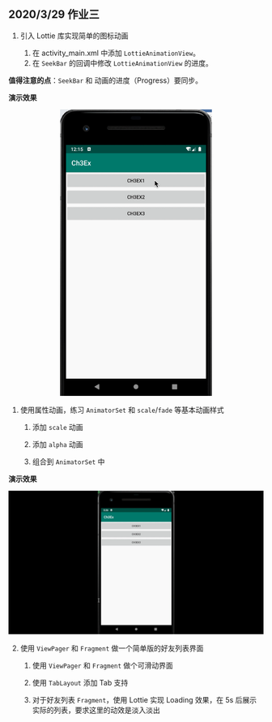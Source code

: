 ## 2020/3/29 作业三

1. 引入 Lottie 库实现简单的图标动画

   1. 在 activity_main.xml 中添加 `LottieAnimationView`。
   2. 在 `SeekBar` 的回调中修改 `LottieAnimationView` 的进度。

**值得注意的点**：`SeekBar` 和 动画的进度（Progress）要同步。

**演示效果**

<div align=center><img src="pics/ex1.gif"  width=300 /></div>

1. 使用属性动画，练习 `AnimatorSet` 和 `scale`/`fade` 等基本动画样式

   1. 添加 `scale` 动画

   2. 添加 `alpha` 动画

   3. 组合到 `AnimatorSet` 中

**演示效果**

<div align=center><img src="pics/ex2.gif" /></div>

2. 使用 `ViewPager` 和 `Fragment` 做一个简单版的好友列表界面

   1. 使用 `ViewPager` 和 `Fragment` 做个可滑动界面

   2. 使用 `TabLayout` 添加 Tab 支持

   3. 对于好友列表 `Fragment`，使用 Lottie 实现 Loading 效果，在 5s 后展示实际的列表，要求这里的动效是淡入淡出